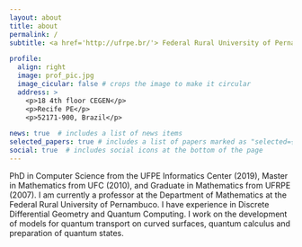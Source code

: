 ```yaml
---
layout: about
title: about
permalink: /
subtitle: <a href='http://ufrpe.br/'> Federal Rural University of Pernambuco</a>. Recife, PE.

profile:
  align: right
  image: prof_pic.jpg
  image_cicular: false # crops the image to make it circular
  address: >
    <p>18 4th floor CEGEN</p>
    <p>Recife PE</p>
    <p>52171-900, Brazil</p>

news: true  # includes a list of news items
selected_papers: true # includes a list of papers marked as "selected={true}"
social: true  # includes social icons at the bottom of the page
---
```


[//]: # (Write your biography here. Tell the world about yourself. Link to your favorite [subreddit]&#40;http://reddit.com&#41;. You can put a picture in, too. The code is already in, just name your picture `prof_pic.jpg` and put it in the `img/` folder.)

[//]: # ()
[//]: # (Put your address / P.O. box / other info right below your picture. You can also disable any these elements by editing `profile` property of the YAML header of your `_pages/about.md`. Edit `_bibliography/papers.bib` and Jekyll will render your [publications page]&#40;/al-folio/publications/&#41; automatically.)

[//]: # ()
[//]: # (Link to your social media connections, too. This theme is set up to use [Font Awesome icons]&#40;http://fortawesome.github.io/Font-Awesome/&#41; and [Academicons]&#40;https://jpswalsh.github.io/academicons/&#41;, like the ones below. Add your Facebook, Twitter, LinkedIn, Google Scholar, or just disable all of them.)

PhD in Computer Science from the UFPE Informatics Center (2019), Master in Mathematics from UFC (2010), and Graduate in Mathematics from UFRPE (2007). I am currently a professor at the Department of Mathematics at the Federal Rural University of Pernambuco. 
I have experience in Discrete Differential Geometry and Quantum Computing. I work on the development of models for quantum transport on curved surfaces, quantum calculus and preparation of quantum states.